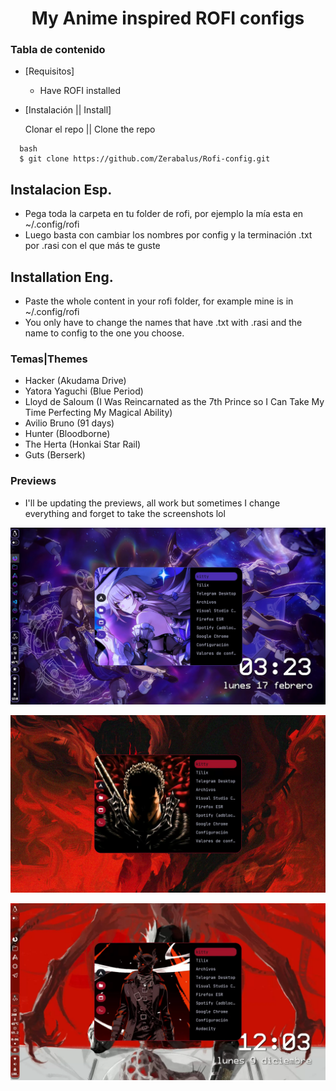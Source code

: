<h1 align="center">My Anime inspired ROFI configs</h1>

### Tabla de contenido

- [Requisitos]
  - Have ROFI installed

- [Instalación || Install]

  Clonar el repo || Clone the repo
```
  bash 
  $ git clone https://github.com/Zerabalus/Rofi-config.git
```

## Instalacion Esp.
- Pega toda la carpeta en tu folder de rofi, por ejemplo la mía esta en ~/.config/rofi
- Luego basta con cambiar los nombres por config y la terminación .txt por .rasi con el que más te guste

## Installation Eng.
- Paste the whole content in your rofi folder, for example mine is in ~/.config/rofi
- You only have to change the names that have .txt with .rasi and the name to config to the one you choose.


### Temas|Themes
- Hacker (Akudama Drive)
- Yatora Yaguchi (Blue Period)
- Lloyd de Saloum (I Was Reincarnated as the 7th Prince so I Can Take My Time Perfecting My Magical Ability)
- Avilio Bruno (91 days)
- Hunter (Bloodborne)
- The Herta (Honkai Star Rail)
- Guts (Berserk)

### Previews 

- I'll be updating the previews, all work but sometimes I change everything and forget to take the screenshots lol

![The Herta- Honkai Star Rail](previews/the-herta.png)

![Guts - Berserk](previews/guts.png)

![Hunter - Bloodborne](previews/hunter.jpg)




  
